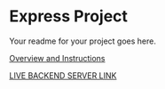 # Express Project

Your readme for your project goes here.

[Overview and Instructions](./instructions.md)

[LIVE BACKEND SERVER LINK](https://journeejots-backend-2.onrender.com)
